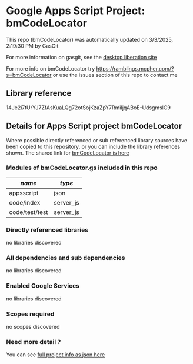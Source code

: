 # Google Apps Script Project: bmCodeLocator
This repo (bmCodeLocator) was automatically updated on 3/3/2025, 2:19:30 PM by GasGit

For more information on gasgit, see the [desktop liberation site](https://ramblings.mcpher.com/drive-sdk-and-github/migrategasgit/ "desktop liberation")

For more info on bmCodeLocator try https://ramblings.mcpher.com/?s=bmCodeLocator or use the issues section of this repo to contact me
## Library reference
14Je2i7tUrYJ7ZfAsKuaLQg72otSojKzaZpY7RmiIjqABoE-UdsgmslG9


## Details for Apps Script project bmCodeLocator
Where possible directly referenced or sub referenced library sources have been copied to this repository, or you can include the library references shown. 
The shared link for [bmCodeLocator is here](https://script.google.com/d/14Je2i7tUrYJ7ZfAsKuaLQg72otSojKzaZpY7RmiIjqABoE-UdsgmslG9/edit?usp=sharing "open in the GAS IDE")

### Modules of bmCodeLocator.gs included in this repo
*name*|*type*
--- | --- 
appsscript| json
code/index| server_js
code/test/test| server_js
### Directly referenced libraries
no libraries discovered
### All dependencies and sub dependencies
no libraries discovered
### Enabled Google Services
no libraries discovered
### Scopes required
no scopes discovered
### Need more detail ?
You can see [full project info as json here](info.json)
